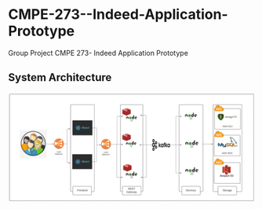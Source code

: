 # CMPE-273--Indeed-Application-Prototype
Group Project CMPE 273- Indeed Application Prototype

## System Architecture
![Indeed architecture](SystemArchitecture.jpeg)
